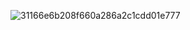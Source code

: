 ![31166e6b208f660a286a2c1cdd01e777](https://github.com/Balico06/Okyno/assets/125630114/e02b2c41-5f16-4ab9-8be8-24f65efee52e)
